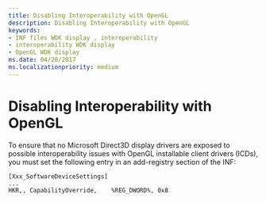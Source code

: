 ```yaml
---
title: Disabling Interoperability with OpenGL
description: Disabling Interoperability with OpenGL
keywords:
- INF files WDK display , interoperability
- interoperability WDK display
- OpenGL WDK display
ms.date: 04/20/2017
ms.localizationpriority: medium
---
```


# Disabling Interoperability with OpenGL


To ensure that no Microsoft Direct3D display drivers are exposed to possible interoperability issues with OpenGL installable client drivers (ICDs), you must set the following entry in an add-registry section of the INF:

```inf
[Xxx_SoftwareDeviceSettings]
...
HKR,, CapabilityOverride,    %REG_DWORD%, 0x8
```

 

 





